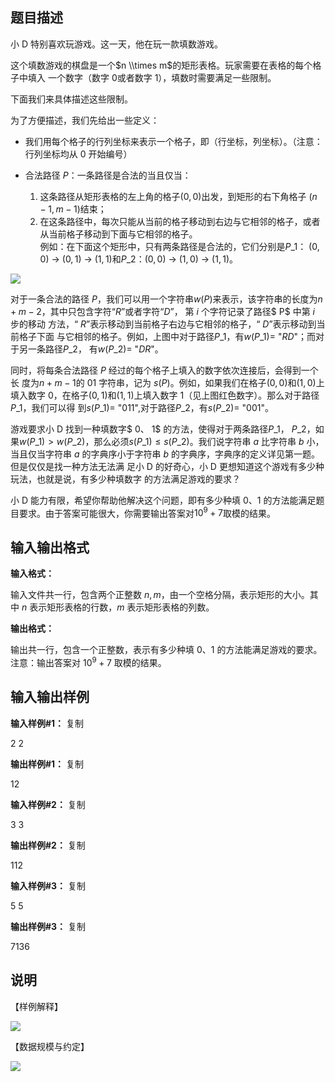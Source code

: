 题目描述
----

小 D 特别喜欢玩游戏。这一天，他在玩一款填数游戏。

这个填数游戏的棋盘是一个$n \\times m$的矩形表格。玩家需要在表格的每个格子中填入 一个数字（数字 $0$或者数字 $1$），填数时需要满足一些限制。

下面我们来具体描述这些限制。

为了方便描述，我们先给出一些定义：

*   我们用每个格子的行列坐标来表示一个格子，即（行坐标，列坐标）。（注意： 行列坐标均从 $0$ 开始编号）
*   合法路径 $P$：一条路径是合法的当且仅当：
    
    1.  这条路径从矩形表格的左上角的格子$(0,0)$出发，到矩形的右下角格子 $(n - 1,m - 1)$结束；
    2.  在这条路径中，每次只能从当前的格子移动到右边与它相邻的格子，或者 从当前格子移动到下面与它相邻的格子。  
        例如：在下面这个矩形中，只有两条路径是合法的，它们分别是$P\_1$： $(0,0)$ → $(0,1)$ → $(1,1)$和$P\_2$：$(0,0)$ → $(1,0)$ → $(1,1)$。

![](https://cdn.luogu.org/upload/pic/43256.png)

对于一条合法的路径 $P$，我们可以用一个字符串$w(P)$来表示，该字符串的长度为$n + m - 2$，其中只包含字符“$R$”或者字符“$D$”， 第 $i$ 个字符记录了路径$ P$ 中第 $i$ 步的移动 方法，“ $R$”表示移动到当前格子右边与它相邻的格子，“ $D$”表示移动到当前格子下面 与它相邻的格子。例如，上图中对于路径$P\_1$，有$w(P\_1) =$ "$RD$"；而对于另一条路径$P\_2$， 有$w(P\_2) =$ "$DR$"。

同时，将每条合法路径 $P$ 经过的每个格子上填入的数字依次连接后，会得到一个长 度为$n + m - 1$的 $01$ 字符串，记为 $s(P)$。例如，如果我们在格子$(0,0)$和$(1,0)$上填入数字 $0$，在格子$(0,1)$和$(1,1)$上填入数字 1（见上图红色数字）。那么对于路径$P\_1$，我们可以得 到$s(P\_1) =$ "$011$",对于路径$P\_2$，有$s(P\_2) =$ "$001$"。

游戏要求小 D 找到一种填数字$ 0$、$ 1$ 的方法，使得对于两条路径$P\_1$， $P\_2$，如果$w(P\_1) > w(P\_2)$，那么必须$s(P\_1) ≤ s(P\_2)$。我们说字符串 $a$ 比字符串 $b$ 小，当且仅当字符串 $a$ 的字典序小于字符串 $b$ 的字典序，字典序的定义详见第一题。但是仅仅是找一种方法无法满 足小 D 的好奇心，小 D 更想知道这个游戏有多少种玩法，也就是说，有多少种填数字 的方法满足游戏的要求？

小 D 能力有限，希望你帮助他解决这个问题，即有多少种填 $0$、$1$ 的方法能满足题目要求。由于答案可能很大，你需要输出答案对$10^9 + 7$取模的结果。

输入输出格式
------

**输入格式：**  

输入文件共一行，包含两个正整数 $n,m$，由一个空格分隔，表示矩形的大小。其 中 $n$ 表示矩形表格的行数，$m$ 表示矩形表格的列数。

**输出格式：**  

输出共一行，包含一个正整数，表示有多少种填 $0$、$1$ 的方法能满足游戏的要求。 注意：输出答案对 $10^9+7$ 取模的结果。

输入输出样例
------

**输入样例#1：** 复制

2 2

**输出样例#1：** 复制

12

**输入样例#2：** 复制

3 3

**输出样例#2：** 复制

112

**输入样例#3：** 复制

5 5

**输出样例#3：** 复制

7136

说明
--

【样例解释】

![](https://cdn.luogu.org/upload/pic/43257.png)

【数据规模与约定】

![](https://cdn.luogu.org/upload/pic/43258.png)